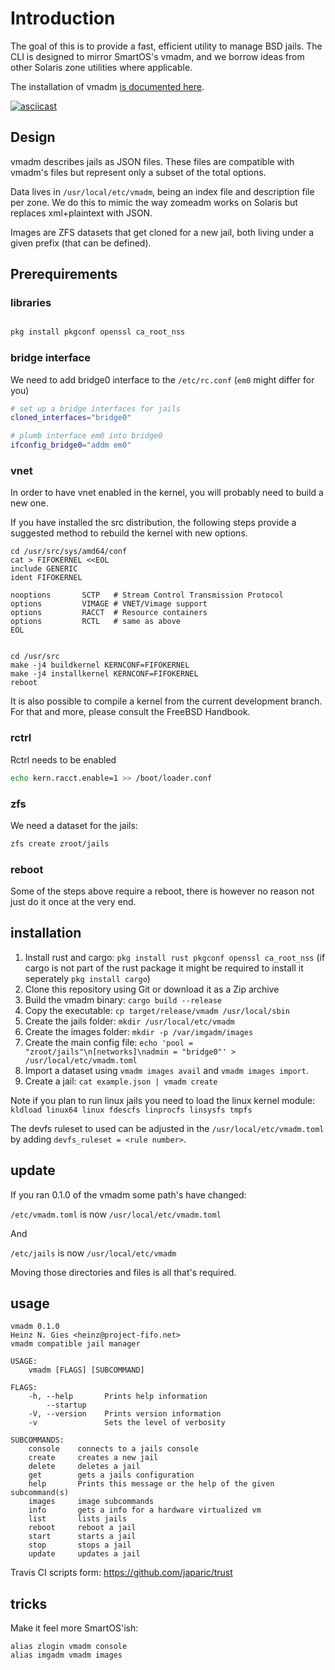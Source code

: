 # Introduction

The goal of this is to provide a fast, efficient utility to manage BSD jails. The CLI is designed to mirror SmartOS's vmadm, and we borrow ideas from other Solaris zone utilities where applicable.

The installation of vmadm [is documented here](http://docs.project-fifo.net/v0.9.3/docs/freebsd#section-add-package-repository).

[![asciicast](https://asciinema.org/a/M8sjN0FC64JPBWZqjKIG5sx2q.png)](https://asciinema.org/a/M8sjN0FC64JPBWZqjKIG5sx2q)

## Design

vmadm describes jails as JSON files. These files are compatible with vmadm's files but represent only a subset of the total options.

Data lives in `/usr/local/etc/vmadm`, being an index file and description file per zone. We do this to mimic the way zomeadm works on Solaris but replaces xml+plaintext with JSON.

Images are ZFS datasets that get cloned for a new jail, both living under a given prefix (that can be defined).

## Prerequirements


### libraries

```bash

pkg install pkgconf openssl ca_root_nss
```

### bridge interface
We need to add bridge0 interface to the `/etc/rc.conf` (`em0` might differ for you)

```bash
# set up a bridge interfaces for jails
cloned_interfaces="bridge0"

# plumb interface em0 into bridge0
ifconfig_bridge0="addm em0"
```


### vnet
In order to have vnet enabled in the kernel, you will probably need to build a new one.

If you have installed the src distribution, the following steps provide a suggested method to rebuild the kernel with new options.
```
cd /usr/src/sys/amd64/conf
cat > FIFOKERNEL <<EOL
include GENERIC
ident FIFOKERNEL

nooptions       SCTP   # Stream Control Transmission Protocol
options         VIMAGE # VNET/Vimage support
options         RACCT  # Resource containers
options         RCTL   # same as above
EOL


cd /usr/src
make -j4 buildkernel KERNCONF=FIFOKERNEL
make -j4 installkernel KERNCONF=FIFOKERNEL
reboot
```

It is also possible to compile a kernel from the current development branch. For that and more, please consult the FreeBSD Handbook.

### rctrl

Rctrl needs to be enabled
```bash
echo kern.racct.enable=1 >> /boot/loader.conf
```

### zfs
We need a dataset for the jails:

```bash
zfs create zroot/jails
```

### reboot

Some of the steps above require a reboot, there is however no reason not just do it once at the very end.

## installation

1. Install rust and cargo: `pkg install rust pkgconf openssl ca_root_nss` (if cargo is not part of the rust package it might be required to install it seperately `pkg install cargo`) 
2. Clone this repository using Git or download it as a Zip archive
3. Build the vmadm binary: `cargo build --release`
4. Copy the executable: `cp target/release/vmadm /usr/local/sbin`
5. Create the jails folder: `mkdir /usr/local/etc/vmadm`
6. Create the images folder: `mkdir -p /var/imgadm/images`
7. Create the main config file: `echo 'pool = "zroot/jails"\n[networks]\nadmin = "bridge0"' > /usr/local/etc/vmadm.toml`
8. Import a dataset using `vmadm images avail` and `vmadm images import`.
9. Create a jail: `cat example.json | vmadm create`

Note if you plan to run linux jails you need to load the linux kernel module: `kldload linux64 linux fdescfs linprocfs linsysfs tmpfs`

The devfs ruleset to used can be adjusted in the `/usr/local/etc/vmadm.toml` by adding `devfs_ruleset = <rule number>`.

## update

If you ran 0.1.0 of the vmadm some path's have changed:

`/etc/vmadm.toml` is now `/usr/local/etc/vmadm.toml`

And

`/etc/jails` is now `/usr/local/etc/vmadm`

Moving those directories and files is all that's required.

## usage
```
vmadm 0.1.0
Heinz N. Gies <heinz@project-fifo.net>
vmadm compatible jail manager

USAGE:
    vmadm [FLAGS] [SUBCOMMAND]

FLAGS:
    -h, --help       Prints help information
        --startup
    -V, --version    Prints version information
    -v               Sets the level of verbosity

SUBCOMMANDS:
    console    connects to a jails console
    create     creates a new jail
    delete     deletes a jail
    get        gets a jails configuration
    help       Prints this message or the help of the given subcommand(s)
    images     image subcommands
    info       gets a info for a hardware virtualized vm
    list       lists jails
    reboot     reboot a jail
    start      starts a jail
    stop       stops a jail
    update     updates a jail
```

Travis CI scripts form: https://github.com/japaric/trust

## tricks

Make it feel more SmartOS'ish:

```
alias zlogin vmadm console
alias imgadm vmadm images
```
